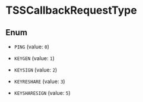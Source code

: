

# TSSCallbackRequestType

## Enum


* `PING` (value: `0`)

* `KEYGEN` (value: `1`)

* `KEYSIGN` (value: `2`)

* `KEYRESHARE` (value: `3`)

* `KEYSHARESIGN` (value: `5`)



